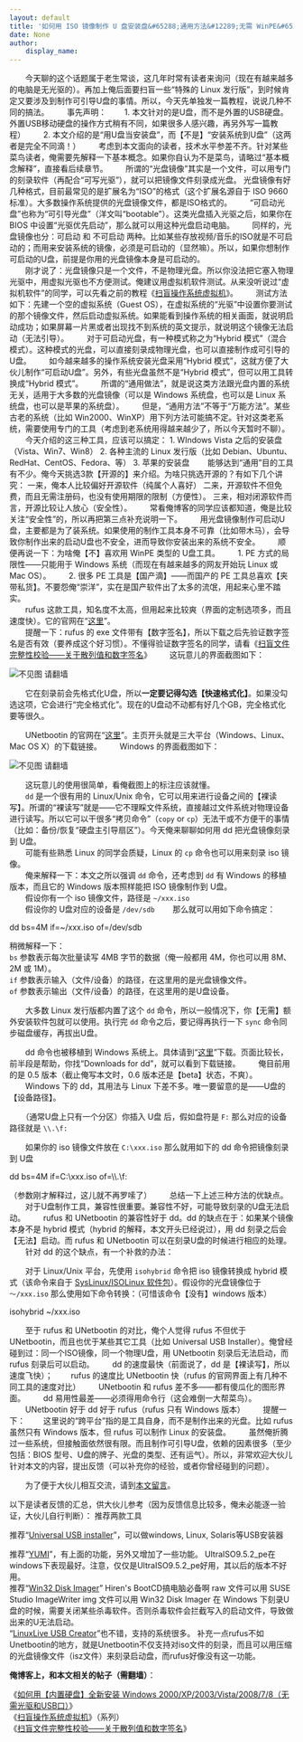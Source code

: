 ```yaml
---
layout: default
title: '如何用 ISO 镜像制作 U 盘安装盘&#65288;通用方法&#12289;无需 WinPE&#65289;'
date: None
author:
    display_name: 
---
```


　　今天聊的这个话题属于老生常谈，这几年时常有读者来询问（现在有越来越多的电脑是无光驱的）。再加上俺后面要扫盲一些“特殊的 Linux 发行版”，到时候肯定又要涉及到制作可引导U盘的事情。所以，今天先单独发一篇教程，说说几种不同的搞法。 　　事先声明： 　　1. 本文针对的是U盘，而不是外置的USB硬盘。外置USB移动硬盘的操作方式稍有不同，如果很多人感兴趣，再另外写一篇教程） 　　2. 本文介绍的是“用U盘当安装盘”，而【不是】“安装系统到U盘”（这两者是完全不同滴！） 　　考虑到本文面向的读者，技术水平参差不齐。针对某些菜鸟读者，俺需要先解释一下基本概念。如果你自认为不是菜鸟，请略过“基本概念解释”，直接看后续章节。 　　所谓的“光盘镜像”其实是一个文件，可以用专门的刻录软件（再配合“可写光驱”），就可以把镜像文件刻录成光盘。 光盘镜像有好几种格式，目前最常见的是扩展名为“ISO”的格式（这个扩展名源自于 ISO 9660 标准）。大多数操作系统提供的光盘镜像文件，都是ISO格式的。 　　“可启动光盘”也称为“可引导光盘”（洋文叫“bootable”）。这类光盘插入光驱之后，如果你在 BIOS 中设置“光驱优先启动”，那么就可以用这种光盘启动电脑。 　　同样的，光盘镜像也分：可启动 和 不可启动 两种。比如某些存放视频/音乐的ISO就是不可启动的；而用来安装系统的镜像，必须是可启动的（显然嘛）。所以，如果你想制作可启动的U盘，前提是你用的光盘镜像本身是可启动的。  
　　刚才说了：光盘镜像只是一个文件，不是物理光盘。所以你没法把它塞入物理光驱中，用虚拟光驱也不方便测试。俺建议用虚拟机软件测试。从来没听说过“虚拟机软件”的同学，可以先看之前的教程《[扫盲操作系统虚拟机](https://program-think.blogspot.com/2012/10/system-vm-0.html)》。 　　测试方法如下：先建一个空的虚拟系统（Guest OS），在虚拟系统的“光驱”中设置你要测试的那个镜像文件，然后启动虚拟系统。如果能看到操作系统的相关画面，就说明启动成功；如果屏幕一片黑或者出现找不到系统的英文提示，就说明这个镜像无法启动（无法引导）。 　　对于可启动光盘，有一种模式称之为“Hybrid 模式”（混合模式）。这种模式的光盘，可以直接刻录成物理光盘，也可以直接制作成可引导的U盘。 　　如今越来越多的操作系统安装光盘采用“Hybrid 模式”，这就方便了大伙儿制作“可启动U盘”。另外，有些光盘虽然不是“Hybrid 模式”，但可以用工具转换成“Hybrid 模式”。 　　所谓的“通用做法”，就是说这类方法跟光盘内置的系统无关，适用于大多数的光盘镜像（可以是 Windows 系统盘，也可以是 Linux 系统盘，也可以是苹果的系统盘）。 　　但是，“通用方法”不等于“万能方法”。某些古老的系统（比如 Win2000、WinXP）用下列方法可能搞不定。针对这类老系统，需要使用专门的工具（考虑到老系统用得越来越少了，所以今天暂时不聊）。 　　今天介绍的这三种工具，应该可以搞定： 1. WIndows Vista 之后的安装盘（Vista、Win7、Win8） 2. 各种主流的 Linux 发行版（比如 Debian、Ubuntu、RedHat、CentOS、Fedora、等） 3. 苹果的安装盘 　　能够达到“通用”目的工具有不少。俺今天挑选3款【开源的】来介绍。为啥只挑选开源的？有如下几个讲究： 一来，俺本人比较偏好开源软件（纯属个人喜好） 二来，开源软件不但免费，而且无需注册码，也没有使用期限的限制（方便性）。 三来，相对闭源软件而言，开源比较让人放心（安全性）。 　　常看俺博客的同学应该都知道，俺是比较关注“安全性”的，所以再把第三点补充说明一下。 　　用光盘镜像制作可启动U盘，主要都是为了装系统。如果使用的制作工具本身不可靠（比如带木马），会导致你制作出来的启动U盘也不安全，进而导致你安装出来的系统不安全。 　　顺便再说一下：为啥俺【不】喜欢用 WinPE 类型的 U盘工具。 　　1. PE 方式的局限性——只能用于 Windows 系统（而现在有越来越多的网友开始玩 Linux 或 Mac OS）。 　　2. 很多 PE 工具是【国产滴】——而国产的 PE 工具总喜欢【夹带私货】。不要怨俺“崇洋”，实在是国产软件出了太多的流氓，用起来心里不踏实。  
　　rufus 这款工具，知名度不太高，但用起来比较爽（界面的定制选项多，而且速度快）。它的官网在“[这里](https://rufus.akeo.ie/)”。  
　　提醒一下：rufus 的 exe 文件带有【数字签名】，所以下载之后先验证数字签名是否有效（要养成这个好习惯）。不懂得验证数字签名的同学，请看《[扫盲文件完整性校验——关于散列值和数字签名](https://program-think.blogspot.com/2013/02/file-integrity-check.html)》 　　这玩意儿的界面截图如下：

![不见图 请翻墙](https://lh5.googleusercontent.com/VPBkS5mJfUG6_gDvEq11qMyFYKLHhqUGHdQM9gxKq1dceI3JtJz-sVTAsv3Ia7Eh7kD34n-Tk_2goOs6C6zaPlqaAfjIHys6ULGtIqh1YSDI1fv97bXdhFGkq176)

　　它在刻录前会先格式化U盘，所以**一定要记得勾选【快速格式化】**。如果没勾选这项，它会进行“完全格式化”。现在的U盘动不动都有好几个GB，完全格式化要等很久。

  
　　UNetbootin 的官网在“[这里](https://unetbootin.github.io/)”。主页开头就是三大平台（Windows、Linux、Mac OS X）的下载链接。 　　Windows 的界面截图如下：

![不见图 请翻墙](https://lh3.googleusercontent.com/RnULr559sJNq3Ear0ha3P5F1QxOjfDPP9yka5fyNSg3WgO56nC0v9EqWwM3dzTT6W-h69OvNtBkNB3BWsc2JSYwZ-XomRVBpBca8qFDjp3kMgz_E44OHvUg7MEgE)

　　这玩意儿的使用很简单，看俺截图上的标注应该就懂。  
　　`dd` 是一个很有用的 Linux/Unix 命令，它可以用来进行设备之间的【裸读写】。所谓的“裸读写”就是——它不理睬文件系统，直接越过文件系统对物理设备进行读写。所以它可以干很多“拷贝命令”（`copy` or `cp`）无法干或不方便干的事情（比如：备份/恢复“硬盘主引导扇区”）。今天俺来聊聊如何用 dd 把光盘镜像刻录到 U盘。  
　　可能有些熟悉 Linux 的同学会质疑，Linux 的 `cp` 命令也可以用来刻录 iso 镜像。  
　　俺来解释一下：本文之所以强调 `dd` 命令，还考虑到 `dd` 有 Windows 的移植版本，而且它的 Windows 版本照样能把 ISO 镜像制作到 U盘。  
　　假设你有一个 iso 镜像文件，路径是 `~/xxx.iso`  
　　假设你的 U盘对应的设备是 `/dev/sdb` 　　那么就可以用如下命令搞定：

dd bs=4M if=~/xxx.iso of=/dev/sdb

稍微解释一下：  
`bs` 参数表示每次批量读写 4MB 字节的数据（俺一般都用 4M，你也可以用 8M、2M 或 1M）。  
`if` 参数表示输入（文件/设备）的路径，在这里用的是光盘镜像文件。  
`of` 参数表示输出（文件/设备）的路径，在这里用的是U盘设备。

　　大多数 Linux 发行版都内置了这个 `dd` 命令，所以一般情况下，你【无需】额外安装软件包就可以使用。执行完 `dd` 命令之后，要记得再执行一下 `sync` 命令同步磁盘缓存，再拔出U盘。

  
　　dd 命令也被移植到 Windows 系统上。具体请到“[这里](http://www.chrysocome.net/dd)”下载。页面比较长，前半段是帮助，你找“Downloads for dd”，就可以看到下载链接。 　　俺目前用的是 0.5 版本（截止俺写本文时，0.6 版本还是【beta】状态，不爽）。 　　Windows 下的 dd，其用法与 Linux 下差不多。唯一要留意的是——U盘的【设备路径】。

　　（通常U盘上只有一个分区）你插入 U盘 后，假如盘符是 `F:` 那么对应的设备路径就是 `\\.\f:`

  
　　如果你的 iso 镜像文件放在 `C:\xxx.iso` 那么就用如下的 dd 命令把镜像刻录到 U盘  

dd bs=4M if=C:\\xxx.iso of=\\\\.\\f:

（参数刚才解释过，这儿就不再罗嗦了） 　　总结一下上述三种方法的优缺点。 　　对于U盘制作工具，兼容性很重要。兼容性不好，可能导致刻录的U盘无法启动。 　　rufus 和 UNetbootin 的兼容性好于 dd。dd 的缺点在于：如果某个镜像本身不是 hybrid 模式（hybrid 的解释，本文开头已经说过），用 dd 刻录之后会【无法】启动。而 rufus 和 UNetbootin 可以在刻录U盘的时候进行相应的处理。 　　针对 dd 的这个缺点，有一个补救的办法：

　　对于 Linux/Unix 平台，先使用 `isohybrid` 命令把 iso 镜像转换成 hybrid 模式（该命令来自于 [SysLinux/ISOLinux 软件包](https://zh.wikipedia.org/wiki/SYSLINUX)）。假设你的光盘镜像位于 `～/xxx.iso` 那么使用如下命令转换：（可惜该命令【没有】windows 版本）

  

isohybrid ~/xxx.iso

　　至于 rufus 和 UNetbootin 的对比，俺个人觉得 rufus 不但优于 UNetbootin，而且也优于某些其它工具（比如 Universal USB Installer）。俺曾经碰到过：同一个ISO镜像，同一个物理U盘，用 UNetbootin 刻录后无法启动，而 rufus 刻录后可以启动。 　　dd 的速度最快（前面说了，dd 是【裸读写】，所以速度飞快）； 　　rufus 的速度比 UNetbootin 快（rufus 的官网界面上有几种不同工具的速度对比） 　　UNetbootin 和 rufus 差不多——都有傻瓜化的图形界面。 　　dd 易用性最差——必须得用命令行（这会难倒一大帮菜鸟）。 　　UNetbootin 好于 dd 好于 rufus（rufus 只有 Windows 版本） 　　提醒一下： 　　这里说的“跨平台”指的是工具自身，而不是制作出来的光盘。比如 rufus 虽然只有 Windows 版本，但 rufus 可以制作 Linux 的安装盘。 　　虽然俺折腾过一些系统，但接触面依然很有限。而且制作可引导U盘，依赖的因素很多（至少包括：BIOS 型号、U盘的牌子、光盘的类型、还有运气）。所以，非常欢迎大伙儿针对本文的内容，提出反馈（可以补充你的经验，或者你曾经碰到的问题）。

　　为了便于大伙儿相互交流，请到[本文留言](https://program-think.blogspot.com/2013/12/create-bootable-usb-stick-from-iso.html)。

以下是读者反馈的汇总，供大伙儿参考（因为反馈信息比较多，俺未必能逐一验证，大伙儿自行判断）： 推荐两款工具

推荐“[Universal USB installer](http://www.pendrivelinux.com/universal-usb-installer-easy-as-1-2-3/)”，可以做windows, Linux, Solaris等USB安装器

  
推荐“[YUMI](http://www.pendrivelinux.com/yumi-multiboot-usb-creator/‎)”，有上面的功能，另外又增加了一些功能。 UltraISO9.5.2\_pe在windows下表现最好。注意，仅仅是UltraISO9.5.2\_pe好用，其以后的版本不好用。  
推荐“[Win32 Disk Imager](http://sourceforge.net/projects/win32diskimager/)” Hiren's BootCD搞电脑必备啊 raw 文件可以用 SUSE Studio ImageWriter img 文件可以用 Win32 Disk Imager 在 Windows 下刻录U盘的时候，需要关闭某些杀毒软件。否则杀毒软件会拦截写入的启动文件，导致做出来的U无法启动。  
“[LinuxLive USB Creator](http://www.linuxliveusb.com/‎)”也不错，支持的系统很多。 补充一点rufus不如Unetbootin的地方，就是Unetbootin不仅支持对iso文件的刻录，而且可以用压缩的光盘镜像文件（isz文件）来刻录启动盘，而rufus好像没有这一功能。

**俺博客上，和本文相关的帖子（需翻墙）**：

  
《[如何用【内置硬盘】全新安装 Windows 2000/XP/2003/Vista/2008/7/8（无需光驱和USB口）](https://program-think.blogspot.com/2014/02/hdd-install-windows.html)》  
《[扫盲操作系统虚拟机](https://program-think.blogspot.com/2012/10/system-vm-0.html)》（系列）  
《[扫盲文件完整性校验——关于散列值和数字签名](https://program-think.blogspot.com/2013/02/file-integrity-check.html)》

